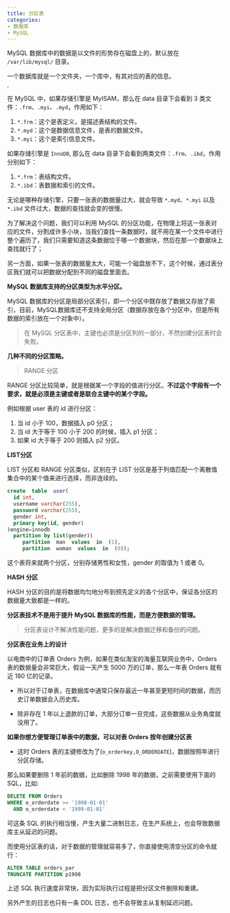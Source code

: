 ```yaml
---
title: 分区表
categories: 
- 数据库
- MySQL
---
```


MySQL 数据库中的数据是以文件的形势存在磁盘上的，默认放在 `/var/lib/mysql/` 目录。

一个数据库就是一个文件夹，一个库中，有其对应的表的信息。

<img src="https://img-blog.csdnimg.cn/72f98a1be63744cbb236923cd01e38b1.png?x-oss-process=image/watermark,type_d3F5LXplbmhlaQ,shadow_50,text_Q1NETiBA5pyI5Ly06aOe6bG8,size_20,color_FFFFFF,t_70,g_se,x_16" style="zoom:25%;" />

在 MySQL 中，如果存储引擎是 MyISAM，那么在 data 目录下会看到 3 类文件：`.frm`、`.myi`、`.myd`，作用如下：

1. `*.frm`：这个是表定义，是描述表结构的文件。
2. `*.myd`：这个是数据信息文件，是表的数据文件。
3. `*.myi`：这个是索引信息文件。

如果存储引擎是 `InnoDB`, 那么在 data 目录下会看到两类文件：`.frm`、`.ibd`，作用分别如下：

1. `*.frm`：表结构文件。
2. `*.ibd`：表数据和索引的文件。

无论是哪种存储引擎，只要一张表的数据量过大，就会导致 `*.myd`、`*.myi` 以及 `*.ibd` 文件过大，数据的查找就会变的很慢。

为了解决这个问题，我们可以利用 MySQL 的分区功能，在物理上将这一张表对应的文件，分割成许多小块，当我们查找一条数据时，就不用在某一个文件中进行整个遍历了，我们只需要知道这条数据位于哪一个数据块，然后在那一个数据块上查找就行了；

另一方面，如果一张表的数据量太大，可能一个磁盘放不下，这个时候，通过表分区我们就可以把数据分配到不同的磁盘里面去。

**MySQL 数据库支持的分区类型为水平分区。**

MySQL 数据库的分区是局部分区索引，即一个分区中既存放了数据又存放了索引，目前，MySQL数据库还不支持全局分区（数据存放在各个分区中，但是所有数据的索引放在一个对象中）。

> 在 MySQL 分区表中，主键也必须是分区列的一部分，不然创建分区表时会失败。

**几种不同的分区策略。**

> RANGE 分区

RANGE 分区比较简单，就是根据某一个字段的值进行分区。**不过这个字段有一个要求，就是必须是主键或者是联合主键中的某个字段。**

例如根据 user 表的 id 进行分区：

1. 当 id 小于 100，数据插入 p0 分区；
2. 当 id 大于等于 100 小于 200 的时候，插入 p1 分区；
3. 如果 id 大于等于 200 则插入 p2 分区。

**LIST分区**

LIST 分区和 RANGE 分区类似，区别在于 LIST 分区是基于列值匹配一个离散值集合中的某个值来进行选择，而非连续的。

```sql
create  table  user(
  id int,
  username varchar(255),
  password varchar(255),
  gender int,
  primary key(id, gender)
)engine=innodb
  partition by list(gender)(
     partition  man  values  in  (1),
     partition  woman  values  in  (0));
```

这个表将来就两个分区，分别存储男性和女性，gender 的取值为 1 或者 0。

**HASH 分区**

HASH 分区的目的是将数据均匀地分布到预先定义的各个分区中，保证各分区的数据量大致都是一样的。

**分区表技术不是用于提升 MySQL 数据库的性能，而是方便数据的管理。**

> 分区表设计不解决性能问题，更多的是解决数据迁移和备份的问题。

**分区表在业务上的设计**

以电商中的订单表 Orders 为例，如果在类似淘宝的海量互联网业务中，Orders 表的数据量会非常巨大，假设一天产生 5000 万的订单，那么一年表 Orders 就有近 180 亿的记录。

* 所以对于订单表，在数据库中通常只保存最近一年甚至更短时间的数据，而历史订单数据会入历史库。

* 除非存在 1 年以上退款的订单，大部分订单一旦完成，这些数据从业务角度就没用了。

**如果你想方便管理订单表中的数据，可以对表 Orders 按年创建分区表**

* 这时 Orders 表的主键修改为了(`o_orderkey,O_ORDERDATE`)，数据按照年进行分区存储。

那么如果要删除 1 年前的数据，比如删除 1998 年的数据，之前需要使用下面的 SQL，比如:

```sql
DELETE FROM Orders 
WHERE o_orderdate >= '1998-01-01' 
  AND o_orderdate < '1999-01-01'
```

可这条 SQL 的执行相当慢，产生大量二进制日志，在生产系统上，也会导致数据库主从延迟的问题。

而使用分区表的话，对于数据的管理就容易多了，你直接使用清空分区的命令就行：

```sql
ALTER TABLE orders_par 
TRUNCATE PARTITION p1998
```

上述 SQL 执行速度非常快，因为实际执行过程是把分区文件删除和重建。

另外产生的日志也只有一条 DDL 日志，也不会导致主从复制延迟问题。